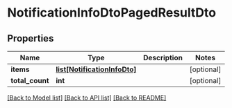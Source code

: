 # NotificationInfoDtoPagedResultDto


## Properties
Name | Type | Description | Notes
------------ | ------------- | ------------- | -------------
**items** | [**list[NotificationInfoDto]**](NotificationInfoDto.md) |  | [optional] 
**total_count** | **int** |  | [optional] 

[[Back to Model list]](../README.md#documentation-for-models) [[Back to API list]](../README.md#documentation-for-api-endpoints) [[Back to README]](../README.md)


